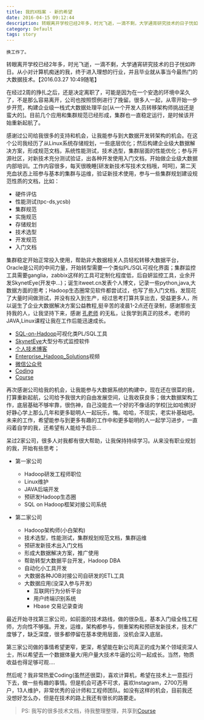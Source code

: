 ```yaml
---
title: 我的X档案 - 新的希望
date: 2016-04-15 09:12:44
description: 转眼离开学校已经2年多，时光飞逝，一滴不剩，大学通宵研究技术的日子恍如昨日。
category: Default
tags: story
---
```


`换工作了。`
 
转眼离开学校已经2年多，时光飞逝，一滴不剩，大学通宵研究技术的日子恍如昨日。从小对计算机痴迷的我，终于进入理想的行业，并且毕业就从事当今最热门的大数据技术。【2016.03.27 10:49随笔】

在经过2周的挣扎之后，还是决定离职了，可能是因为在一个安逸的环境中呆久了，不是那么容易离开，公司也按照惯例进行了挽留。很多人一起，从零开始一步步开荒，构建企业级一栈式大数据处理平台[从一个开发人员转移架构师挑战还是蛮大的]。目前几个应用和集群规范已经形成，集群也一直稳定运行，是时候该开始重新起航了。

感谢过公司给我很多的支持和机会，让我能参与到大数据开发转架构的机会。在这个公司我经历了从Linux系统存储规划，一些底层优化；然后构建企业级大数据解决方案，形成规范文档，系统性能测试，技术选型，集群层面的性能优化；参与开源社区，对新技术充分测试验证，出各种开发使用入门文档，开始做企业级大数据内部培训。工作内容很多，每天很晚睡[研发新技术写技术文档哦，呵呵]，第二天充血状态上班参与基本的集群与运维，验证新技术使用，参与一些集群规划建设规范性质的文档，比如：

   - 硬件评估
   - 性能测试(tpc-ds,ycsb)
   - 集群规范
   - 实施规范
   - 存储规划
   - 技术选型
   - 开发规范
   - 入门文档

集群稳定开始正常投入使用，帮助非大数据相关人员轻松转移大数据平台，Oracle是公司的中间力量，开始转型需要一个类似PL/SQL可视化界面；集群监控工具需要ganglia，zabbix这样的工具可定制化程度低，后自妍监控工具，业余开发SkynetEye(开发中...)；诞生itweet.cn发表个人博文，记录一些python,java,大数据方面的思考；Hadoop生态圈常见软件都尝试过，也写了些入门文档，发现花了大量时间做测试，并没有投入到生产，经过思考打算共享出去，受益更多人，所以诞生了企业大数据解决方案公益教程,挺辛苦的凌晨1-2点还在录制，感谢那些支持我的人，让我坚持下来，感谢 [孔老师](http://www.konghao.org/index) 的无私，让我学到真正的技术，老师的JAVA,Linux课程让我在工作后能迅速成长。

   - [SQL-on-Hadoop](https://github.com/itweet/bigtable-sql)可视化类PL/SQL工具
   - [SkynetEye](https://github.com/itweet/SkynetEye)大型分布式监控软件
   - [个人技术博客](http://www.itweet.cn/)
   - [Enterprise_Hadoop_Solutions](http://www.itweet.cn/video/)视频
   - [微信公众号](http://mp.weixin.qq.com/s?__biz=MzAxNTgzMzYyNw==&mid=401504523&idx=1&sn=274896481ff107223fc146d372a2ffd7#rd)
   - [Coding](http://www.itweet.cn/2016/03/03/coding/)   
   - [Course](https://github.com/itweet/course)

再次感谢公司给我的机会，让我能参与大数据系统的构建中，现在还在很菜的我，打算重新起航，公司给予我很大的自由发展空间，让我收获良多；做大数据架构工作，底层基础不够牢靠，很伤神，自己没能去一个好的不像话的学校[比如哈佛]好好静心学上那么几年和更多聪明人一起玩乐，悔。哈哈，不现实，老实补基础吧。未来的工作，希望能参与到更多有趣的工作中和更多聪明的人一起学习进步，一直闷着自学的我，还希望有人能给予启示...

呆过2家公司，很多人对我都有很大帮助，让我保持持续学习。从来没有职业规划的我，开始有些思考；
    
  - 第一家公司
      + Hadoop研发工程师职位
      + Linux维护
      + JAVA后端开发
      + 预研发Hadoop生态圈
      + SQL on Hadoop框架对接公司系统
  
  - 第二家公司
      + Hadoop架构师(小白架构)
      + 技术选型，性能测试，集群规划规范文档，集群运维
      + 预研发新技术出入门文档
      + 形成大数据解决方案，推广使用
      + 帮助转型大数据平台开发，Hadoop DBA
      + 自动化小工具开发
      + 大数据各种JOB对接公司自研发的ETL工具
      + 大数据应用(没深入参与开发)
          * 互联网行为分析平台
          * 用户终端识别系统
          * Hbase 交易记录查询

最近开始寻找第三家公司，如前面的技术路线，做的很杂乱，基本入门级全栈工程师，方向性不够强。开发，运维，架构都参与，侧重架构和预研发新技术，技术广度够了，缺乏深度，很多都停留在基本使用层面，没机会深入底层。

第三家公司做的事情希望更窄，更深，希望能在新公司真正的成为某个领域资深人士，所以希望去一个数据体量大/用户量大技术牛逼的公司一起成长。当然，物质收益也得足够可观....

然后呢？我非常热爱Coding(虽然还很菜)，喜欢计算机，希望在技术上一意孤行下去，做一些有趣的事情。但是机会可遇不可求，喜欢Instagram，2700万用户，13人维护，非常优秀的设计师和工程师团队。如没有这样的机会，目前我还没想好怎么办，但是在技术的路上我还有很长的路要走。


> PS: 我写的很多技术文档，待我整理整理，共享到[Course](https://github.com/itweet/course)


